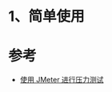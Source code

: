 



# 1、简单使用













# 参考

- [使用 JMeter 进行压力测试](https://www.cnblogs.com/stulzq/p/8971531.html)


